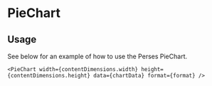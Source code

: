 # PieChart

## Usage

See below for an example of how to use the Perses PieChart.

```tsx
<PieChart width={contentDimensions.width} height={contentDimensions.height} data={chartData} format={format} />
```

